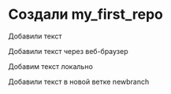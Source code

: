 # Создали my_first_repo

Добавили текст 

Добавили текст через веб-браузер 

Добавим текст локально

Добавили текст в новой ветке newbranch
